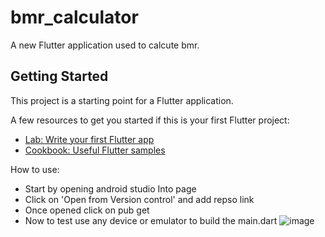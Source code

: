# bmr_calculator

A new Flutter application used to calcute bmr.

## Getting Started

This project is a starting point for a Flutter application.

A few resources to get you started if this is your first Flutter project:

- [Lab: Write your first Flutter app](https://flutter.dev/docs/get-started/codelab)
- [Cookbook: Useful Flutter samples](https://flutter.dev/docs/cookbook)

How to use:
- Start by opening android studio Into page 
- Click on 'Open from Version control' and add repso link
- Once opened click on pub get 
- Now to test use any device or emulator to build the main.dart 
![image](https://user-images.githubusercontent.com/72668442/201466639-362994d6-f351-4747-9db6-81c796f2ed26.png)
